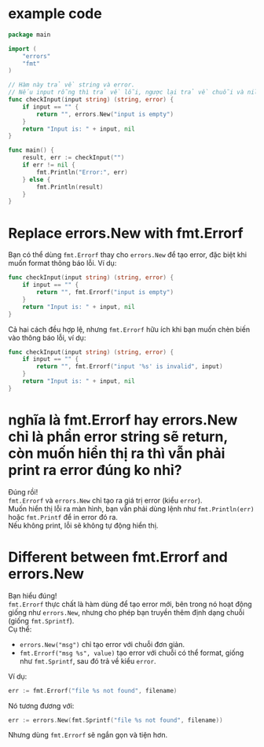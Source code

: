 # example code
```go
package main

import (
    "errors"
    "fmt"
)

// Hàm này trả về string và error.
// Nếu input rỗng thì trả về lỗi, ngược lại trả về chuỗi và nil.
func checkInput(input string) (string, error) {
    if input == "" {
        return "", errors.New("input is empty")
    }
    return "Input is: " + input, nil
}

func main() {
    result, err := checkInput("")
    if err != nil {
        fmt.Println("Error:", err)
    } else {
        fmt.Println(result)
    }
}
```

# Replace errors.New with fmt.Errorf
Bạn có thể dùng `fmt.Errorf` thay cho `errors.New` để tạo error, đặc biệt khi muốn format thông báo lỗi. Ví dụ:

````go
func checkInput(input string) (string, error) {
    if input == "" {
        return "", fmt.Errorf("input is empty")
    }
    return "Input is: " + input, nil
}
````

Cả hai cách đều hợp lệ, nhưng `fmt.Errorf` hữu ích khi bạn muốn chèn biến vào thông báo lỗi, ví dụ:

````go
func checkInput(input string) (string, error) {
    if input == "" {
        return "", fmt.Errorf("input '%s' is invalid", input)
    }
    return "Input is: " + input, nil
}
````

# nghĩa là fmt.Errorf hay errors.New chỉ là phần error string sẽ return, còn muốn hiển thị ra thì vẫn phải print ra error đúng ko nhỉ?
Đúng rồi!  
`fmt.Errorf` và `errors.New` chỉ tạo ra giá trị error (kiểu `error`).  
Muốn hiển thị lỗi ra màn hình, bạn vẫn phải dùng lệnh như `fmt.Println(err)` hoặc `fmt.Printf` để in error đó ra.  
Nếu không print, lỗi sẽ không tự động hiển thị.

# Different between fmt.Errorf and errors.New
Bạn hiểu đúng!  
`fmt.Errorf` thực chất là hàm dùng để tạo error mới, bên trong nó hoạt động giống như `errors.New`, nhưng cho phép bạn truyền thêm định dạng chuỗi (giống `fmt.Sprintf`).  
Cụ thể:

- `errors.New("msg")` chỉ tạo error với chuỗi đơn giản.
- `fmt.Errorf("msg %s", value)` tạo error với chuỗi có thể format, giống như `fmt.Sprintf`, sau đó trả về kiểu `error`.

Ví dụ:
```go
err := fmt.Errorf("file %s not found", filename)
```
Nó tương đương với:
```go
err := errors.New(fmt.Sprintf("file %s not found", filename))
```
Nhưng dùng `fmt.Errorf` sẽ ngắn gọn và tiện hơn.